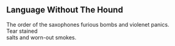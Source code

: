 Language Without The Hound
--------------------------
The order of the saxophones furious bombs and violenet panics.  
Tear stained  
salts and worn-out smokes.  
